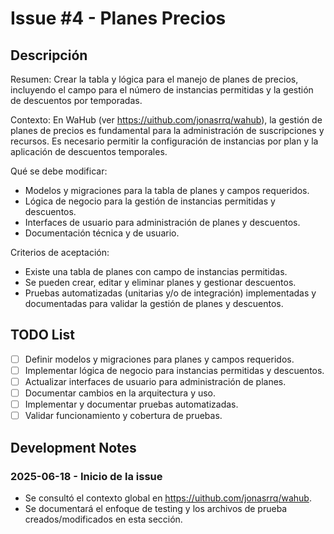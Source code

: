 # Issue #4 - Planes Precios

## Descripción

Resumen: Crear la tabla y lógica para el manejo de planes de precios, incluyendo el campo para el número de instancias permitidas y la gestión de descuentos por temporadas.

Contexto: En WaHub (ver https://uithub.com/jonasrrq/wahub), la gestión de planes de precios es fundamental para la administración de suscripciones y recursos. Es necesario permitir la configuración de instancias por plan y la aplicación de descuentos temporales.

Qué se debe modificar:
- Modelos y migraciones para la tabla de planes y campos requeridos.
- Lógica de negocio para la gestión de instancias permitidas y descuentos.
- Interfaces de usuario para administración de planes y descuentos.
- Documentación técnica y de usuario.

Criterios de aceptación:
- Existe una tabla de planes con campo de instancias permitidas.
- Se pueden crear, editar y eliminar planes y gestionar descuentos.
- Pruebas automatizadas (unitarias y/o de integración) implementadas y documentadas para validar la gestión de planes y descuentos.

## TODO List

- [ ] Definir modelos y migraciones para planes y campos requeridos.
- [ ] Implementar lógica de negocio para instancias permitidas y descuentos.
- [ ] Actualizar interfaces de usuario para administración de planes.
- [ ] Documentar cambios en la arquitectura y uso.
- [ ] Implementar y documentar pruebas automatizadas.
- [ ] Validar funcionamiento y cobertura de pruebas.

## Development Notes

### 2025-06-18 - Inicio de la issue

- Se consultó el contexto global en https://uithub.com/jonasrrq/wahub.
- Se documentará el enfoque de testing y los archivos de prueba creados/modificados en esta sección.

